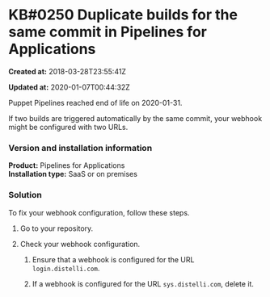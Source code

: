 # KB\#0250 Duplicate builds for the same commit in Pipelines for Applications

**Created at:** 2018-03-28T23:55:41Z

**Updated at:** 2020-01-07T00:44:32Z

Puppet Pipelines reached end of life on 2020-01-31. 

If two builds are triggered automatically by the same commit, your
webhook might be configured with two URLs.

### Version and installation information

**Product:** Pipelines for Applications  
**Installation type:** SaaS or on premises

### Solution

To fix your webhook configuration, follow these steps.

1.  Go to your repository.

2.  Check your webhook configuration.
    
    1.  Ensure that a webhook is configured for the URL
        `login.distelli.com`.
    
    2.  If a webhook is configured for the URL `sys.distelli.com`,
        delete it.
